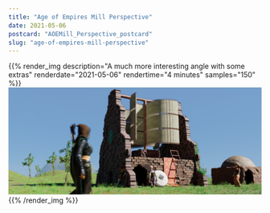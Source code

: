 ```yaml
---
title: "Age of Empires Mill Perspective"
date: 2021-05-06
postcard: "AOEMill_Perspective_postcard"
slug: "age-of-empires-mill-perspective"
---
```


{{% render_img
  description="A much more interesting angle with some extras"
  renderdate="2021-05-06"
  rendertime="4 minutes"
  samples="150" %}}
![Better perspective, characters, and doodads](img/AOEMill_Perspective.png)
{{% /render_img %}}

